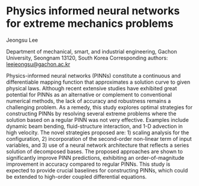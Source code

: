 # Physics informed neural networks for extreme mechanics problems
Jeongsu Lee

Department of mechanical, smart, and industrial engineering, Gachon University, Seongnam 13120, South Korea
Corresponding authors: leejeongsu@gachon.ac.kr 

Physics-informed neural networks (PINNs) constitute a continuous and differentiable mapping function that approximates a solution curve to given physical laws. Although recent extensive studies have exhibited great potential for PINNs as an alternative or complement to conventional numerical methods, the lack of accuracy and robustness remains a challenging problem. As a remedy, this study explores optimal strategies for constructing PINNs by resolving several extreme problems where the solution based on a regular PINN was not very effective. Examples include dynamic beam bending, fluid-structure interaction, and 1-D advection in high velocity. The novel strategies proposed are: 1) scaling analysis for the configuration, 2) incorporation of the second-order non-linear term of input variables, and 3) use of a neural network architecture that reflects a series solution of decomposed bases. The proposed approaches are shown to significantly improve PINN predictions, exhibiting an order-of-magnitude improvement in accuracy compared to regular PINNs. This study is expected to provide crucial baselines for constructing PINNs, which could be extended to high-order coupled differential equations.
